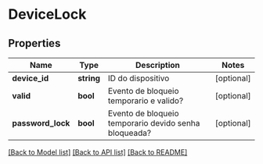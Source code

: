 # DeviceLock

## Properties
Name | Type | Description | Notes
------------ | ------------- | ------------- | -------------
**device_id** | **string** | ID do dispositivo | [optional] 
**valid** | **bool** | Evento de bloqueio temporario e valido? | [optional] 
**password_lock** | **bool** | Evento de bloqueio temporario devido senha bloqueada? | [optional] 

[[Back to Model list]](../../README.md#documentation-for-models) [[Back to API list]](../../README.md#documentation-for-api-endpoints) [[Back to README]](../../README.md)

